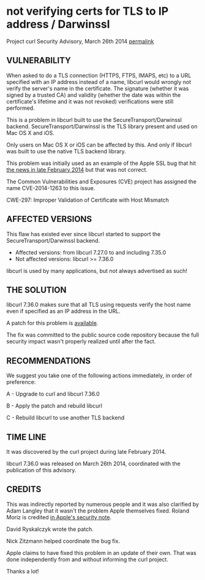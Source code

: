 not verifying certs for TLS to IP address / Darwinssl
=====================================================

Project curl Security Advisory, March 26th 2014
[permalink](https://curl.se/docs/CVE-2014-1263.html)

VULNERABILITY
-------------

When asked to do a TLS connection (HTTPS, FTPS, IMAPS, etc) to a URL
specified with an IP address instead of a name, libcurl would wrongly not
verify the server's name in the certificate. The signature (whether it was
signed by a trusted CA) and validity (whether the date was within the
certificate's lifetime and it was not revoked) verifications were still
performed.

This is a problem in libcurl built to use the SecureTransport/Darwinssl
backend. SecureTransport/Darwinssl is the TLS library present and used on
Mac OS X and iOS.

Only users on Mac OS X or iOS can be affected by this. And only if libcurl
was built to use the native TLS backend library.

This problem was initially used as an example of the Apple SSL bug that hit
[the news in late February
2014](https://www.imperialviolet.org/2014/02/22/applebug.html) but that was
not correct.

The Common Vulnerabilities and Exposures (CVE) project has assigned the name
CVE-2014-1263 to this issue.

CWE-297: Improper Validation of Certificate with Host Mismatch

AFFECTED VERSIONS
-----------------

This flaw has existed ever since libcurl started to support the
SecureTransport/Darwinssl backend.

- Affected versions: from libcurl 7.27.0 to and including 7.35.0
- Not affected versions: libcurl >= 7.36.0

libcurl is used by many applications, but not always advertised as such!

THE SOLUTION
------------

libcurl 7.36.0 makes sure that all TLS using requests verify the host name
even if specified as an IP address in the URL.

A patch for this problem is
[available](https://github.com/curl/curl/commit/afc6e5004fabee).

The fix was committed to the public source code repository because the full
security impact wasn't properly realized until after the fact.

RECOMMENDATIONS
---------------

We suggest you take one of the following actions immediately, in order of
preference:

 A - Upgrade to curl and libcurl 7.36.0

 B - Apply the patch and rebuild libcurl

 C - Rebuild libcurl to use another TLS backend

TIME LINE
---------

It was discovered by the curl project during late February 2014.

libcurl 7.36.0 was released on March 26th 2014, coordinated with the
publication of this advisory.

CREDITS
-------

This was indirectly reported by numerous people and it was also clarified by
Adam Langley that it wasn't the problem Apple themselves fixed. Roland Moriz
is credited [in Apple's security
note](https://support.apple.com/en-us/HT202932).

David Ryskalczyk wrote the patch.

Nick Zitzmann helped coordinate the bug fix.

Apple claims to have fixed this problem in an update of their own. That was
done independently from and without informing the curl project.

Thanks a lot!
